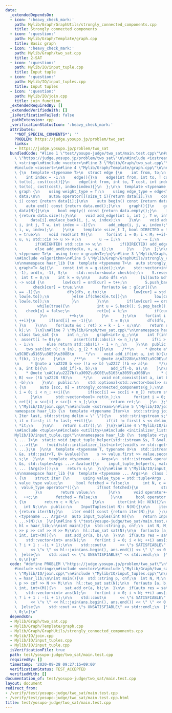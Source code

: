 ```yaml
---
data:
  _extendedDependsOn:
  - icon: ':heavy_check_mark:'
    path: Mylib/Graph/GraphUtils/strongly_connected_components.cpp
    title: Strongly connected components
  - icon: ':question:'
    path: Mylib/Graph/Template/graph.cpp
    title: Basic graph
  - icon: ':heavy_check_mark:'
    path: Mylib/Graph/two_sat.cpp
    title: 2-SAT
  - icon: ':question:'
    path: Mylib/IO/input_tuple.cpp
    title: Input tuple
  - icon: ':question:'
    path: Mylib/IO/input_tuples.cpp
    title: Input tuples
  - icon: ':question:'
    path: Mylib/IO/join.cpp
    title: join function
  _extendedRequiredBy: []
  _extendedVerifiedWith: []
  _isVerificationFailed: false
  _pathExtension: cpp
  _verificationStatusIcon: ':heavy_check_mark:'
  attributes:
    '*NOT_SPECIAL_COMMENTS*': ''
    PROBLEM: https://judge.yosupo.jp/problem/two_sat
    links:
    - https://judge.yosupo.jp/problem/two_sat
  bundledCode: "#line 1 \"test/yosupo-judge/two_sat/main.test.cpp\"\n#define PROBLEM\
    \ \"https://judge.yosupo.jp/problem/two_sat\"\n\n#include <iostream>\n#include\
    \ <string>\n#include <vector>\n#line 3 \"Mylib/Graph/two_sat.cpp\"\n#include <optional>\n\
    #include <cassert>\n#line 4 \"Mylib/Graph/Template/graph.cpp\"\n\nnamespace haar_lib\
    \ {\n  template <typename T>\n  struct edge {\n    int from, to;\n    T cost;\n\
    \    int index = -1;\n    edge(){}\n    edge(int from, int to, T cost): from(from),\
    \ to(to), cost(cost){}\n    edge(int from, int to, T cost, int index): from(from),\
    \ to(to), cost(cost), index(index){}\n  };\n\n  template <typename T>\n  struct\
    \ graph {\n    using weight_type = T;\n    using edge_type = edge<T>;\n\n    std::vector<std::vector<edge<T>>>\
    \ data;\n\n    auto& operator[](size_t i){return data[i];}\n    const auto& operator[](size_t\
    \ i) const {return data[i];}\n\n    auto begin() const {return data.begin();}\n\
    \    auto end() const {return data.end();}\n\n    graph(){}\n    graph(int N):\
    \ data(N){}\n\n    bool empty() const {return data.empty();}\n    int size() const\
    \ {return data.size();}\n\n    void add_edge(int i, int j, T w, int index = -1){\n\
    \      data[i].emplace_back(i, j, w, index);\n    }\n\n    void add_undirected(int\
    \ i, int j, T w, int index = -1){\n      add_edge(i, j, w, index);\n      add_edge(j,\
    \ i, w, index);\n    }\n\n    template <size_t I, bool DIRECTED = true, bool WEIGHTED\
    \ = true>\n    void read(int M){\n      for(int i = 0; i < M; ++i){\n        int\
    \ u, v; std::cin >> u >> v;\n        u -= I;\n        v -= I;\n        T w = 1;\n\
    \        if(WEIGHTED) std::cin >> w;\n        if(DIRECTED) add_edge(u, v, w, i);\n\
    \        else add_undirected(u, v, w, i);\n      }\n    }\n  };\n\n  template\
    \ <typename T>\n  using tree = graph<T>;\n}\n#line 3 \"Mylib/Graph/GraphUtils/strongly_connected_components.cpp\"\
    \n#include <algorithm>\n#line 5 \"Mylib/Graph/GraphUtils/strongly_connected_components.cpp\"\
    \n\nnamespace haar_lib {\n  template <typename T>\n  auto strongly_connected_components(const\
    \ graph<T> &g){\n    const int n = g.size();\n\n    std::vector<int> ret(n), low(n,\
    \ -1), ord(n, -1), S;\n    std::vector<bool> check(n);\n    S.reserve(n);\n  \
    \  int t = 0;\n    int k = 0;\n\n    auto dfs =\n      [&](auto &dfs, int cur)\
    \ -> void {\n        low[cur] = ord[cur] = t++;\n        S.push_back(cur);\n \
    \       check[cur] = true;\n\n        for(auto &e : g[cur]){\n          if(ord[e.to]\
    \ == -1){\n            dfs(dfs, e.to);\n            low[cur] = std::min(low[cur],\
    \ low[e.to]);\n          }else if(check[e.to]){\n            low[cur] = std::min(low[cur],\
    \ low[e.to]);\n          }\n        }\n\n        if(low[cur] == ord[cur]){\n \
    \         while(true){\n            int u = S.back(); S.pop_back();\n        \
    \    check[u] = false;\n            ret[u] = k;\n            if(cur == u) break;\n\
    \          }\n          ++k;\n        }\n      };\n\n    for(int i = 0; i < n;\
    \ ++i){\n      if(ord[i] == -1){\n        t = 0;\n        dfs(dfs, i);\n     \
    \ }\n    }\n\n    for(auto &x : ret) x = k - 1 - x;\n\n    return std::make_pair(ret,\
    \ k);\n  }\n}\n#line 7 \"Mylib/Graph/two_sat.cpp\"\n\nnamespace haar_lib {\n \
    \ class two_sat {\n    int n_;\n    graph<int> g_;\n\n    int f(int i){\n    \
    \  assert(i != 0);\n      assert(std::abs(i) <= n_);\n      if(i > 0) return i\
    \ - 1;\n      else return std::abs(i) - 1 + n_;\n    }\n\n  public:\n    two_sat(){}\n\
    \    two_sat(int n): n_(n), g_(2 * n){}\n\n    /**\n     * @note a\u2192b\u3092\
    \u5C0E\u5165\u3059\u308B\n     */\n    void add_if(int a, int b){\n      g_.add_edge(f(a),\
    \ f(b), 1);\n    }\n\n    /**\n     * @note a\u2228b\u3092\u5C0E\u5165\u3059\u308B\
    \n     * @note a \u2228 b <=> (!a => b) \u2227 (!b => a)\n     */\n    void add_or(int\
    \ a, int b){\n      add_if(-a, b);\n      add_if(-b, a);\n    }\n\n    /**\n \
    \    * @note \xAC(a\u2227b)\u3092\u5C0E\u5165\u3059\u308B\n     * @note !(A \u2227\
    \ B) <=> (!A \u2228 !B)\n     */\n    void not_coexist(int a, int b){\n      add_or(-a,\
    \ -b);\n    }\n\n  public:\n    std::optional<std::vector<bool>> solve() const\
    \ {\n      auto [scc, m] = strongly_connected_components(g_);\n\n      for(int\
    \ i = 0; i < n_; ++i){\n        if(scc[i] == scc[i + n_]) return std::nullopt;\n\
    \      }\n\n      std::vector<bool> ret(n_);\n      for(int i = 0; i < n_; ++i)\
    \ ret[i] = scc[i] > scc[i + n_];\n\n      return ret;\n    }\n  };\n}\n#line 3\
    \ \"Mylib/IO/join.cpp\"\n#include <sstream>\n#line 5 \"Mylib/IO/join.cpp\"\n\n\
    namespace haar_lib {\n  template <typename Iter>\n  std::string join(Iter first,\
    \ Iter last, std::string delim = \" \"){\n    std::stringstream s;\n\n    for(auto\
    \ it = first; it != last; ++it){\n      if(it != first) s << delim;\n      s <<\
    \ *it;\n    }\n\n    return s.str();\n  }\n}\n#line 4 \"Mylib/IO/input_tuples.cpp\"\
    \n#include <tuple>\n#include <utility>\n#include <initializer_list>\n#line 6 \"\
    Mylib/IO/input_tuple.cpp\"\n\nnamespace haar_lib {\n  template <typename T, size_t\
    \ ... I>\n  static void input_tuple_helper(std::istream &s, T &val, std::index_sequence<I\
    \ ...>){\n    (void)std::initializer_list<int>{(void(s >> std::get<I>(val)), 0)\
    \ ...};\n  }\n\n  template <typename T, typename U>\n  std::istream& operator>>(std::istream\
    \ &s, std::pair<T, U> &value){\n    s >> value.first >> value.second;\n    return\
    \ s;\n  }\n\n  template <typename ... Args>\n  std::istream& operator>>(std::istream\
    \ &s, std::tuple<Args ...> &value){\n    input_tuple_helper(s, value, std::make_index_sequence<sizeof\
    \ ... (Args)>());\n    return s;\n  }\n}\n#line 8 \"Mylib/IO/input_tuples.cpp\"\
    \n\nnamespace haar_lib {\n  template <typename ... Args>\n  class InputTuples\
    \ {\n    struct iter {\n      using value_type = std::tuple<Args ...>;\n     \
    \ value_type value;\n      bool fetched = false;\n      int N, c = 0;\n\n    \
    \  value_type operator*(){\n        if(not fetched){\n          std::cin >> value;\n\
    \        }\n        return value;\n      }\n\n      void operator++(){\n     \
    \   ++c;\n        fetched = false;\n      }\n\n      bool operator!=(iter &) const\
    \ {\n        return c < N;\n      }\n\n      iter(int N): N(N){}\n    };\n\n \
    \   int N;\n\n  public:\n    InputTuples(int N): N(N){}\n\n    iter begin() const\
    \ {return iter(N);}\n    iter end() const {return iter(N);}\n  };\n\n  template\
    \ <typename ... Args>\n  auto input_tuples(int N){\n    return InputTuples<Args\
    \ ...>(N);\n  }\n}\n#line 9 \"test/yosupo-judge/two_sat/main.test.cpp\"\n\nnamespace\
    \ hl = haar_lib;\n\nint main(){\n  std::string p, cnf;\n  int N, M;\n  std::cin\
    \ >> p >> cnf >> N >> M;\n\n  hl::two_sat sat(N);\n\n  for(auto [a, b, c] : hl::input_tuples<int,\
    \ int, int>(M)){\n    sat.add_or(a, b);\n  }\n\n  if(auto res = sat.solve(); res){\n\
    \    std::vector<int> ans(N);\n    for(int i = 0; i < N; ++i) ans[i] = (*res)[i]\
    \ ? i + 1 : -(i + 1);\n\n    std::cout\n      << \"s SATISFIABLE\" << std::endl\n\
    \      << \"v \" << hl::join(ans.begin(), ans.end()) << \" \" << 0 << std::endl;\n\
    \  }else{\n    std::cout << \"s UNSATISFIABLE\" << std::endl;\n  }\n\n  return\
    \ 0;\n}\n"
  code: "#define PROBLEM \"https://judge.yosupo.jp/problem/two_sat\"\n\n#include <iostream>\n\
    #include <string>\n#include <vector>\n#include \"Mylib/Graph/two_sat.cpp\"\n#include\
    \ \"Mylib/IO/join.cpp\"\n#include \"Mylib/IO/input_tuples.cpp\"\n\nnamespace hl\
    \ = haar_lib;\n\nint main(){\n  std::string p, cnf;\n  int N, M;\n  std::cin >>\
    \ p >> cnf >> N >> M;\n\n  hl::two_sat sat(N);\n\n  for(auto [a, b, c] : hl::input_tuples<int,\
    \ int, int>(M)){\n    sat.add_or(a, b);\n  }\n\n  if(auto res = sat.solve(); res){\n\
    \    std::vector<int> ans(N);\n    for(int i = 0; i < N; ++i) ans[i] = (*res)[i]\
    \ ? i + 1 : -(i + 1);\n\n    std::cout\n      << \"s SATISFIABLE\" << std::endl\n\
    \      << \"v \" << hl::join(ans.begin(), ans.end()) << \" \" << 0 << std::endl;\n\
    \  }else{\n    std::cout << \"s UNSATISFIABLE\" << std::endl;\n  }\n\n  return\
    \ 0;\n}\n"
  dependsOn:
  - Mylib/Graph/two_sat.cpp
  - Mylib/Graph/Template/graph.cpp
  - Mylib/Graph/GraphUtils/strongly_connected_components.cpp
  - Mylib/IO/join.cpp
  - Mylib/IO/input_tuples.cpp
  - Mylib/IO/input_tuple.cpp
  isVerificationFile: true
  path: test/yosupo-judge/two_sat/main.test.cpp
  requiredBy: []
  timestamp: '2020-09-28 09:27:15+09:00'
  verificationStatus: TEST_ACCEPTED
  verifiedWith: []
documentation_of: test/yosupo-judge/two_sat/main.test.cpp
layout: document
redirect_from:
- /verify/test/yosupo-judge/two_sat/main.test.cpp
- /verify/test/yosupo-judge/two_sat/main.test.cpp.html
title: test/yosupo-judge/two_sat/main.test.cpp
---
```

